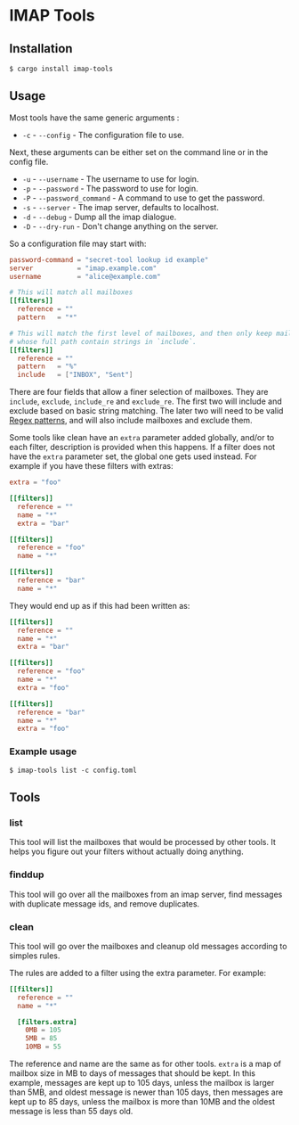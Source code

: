 # IMAP Tools

## Installation

```shell
$ cargo install imap-tools
```

## Usage

Most tools have the same generic arguments :

- `-c` - `--config` - The configuration file to use.

Next, these arguments can be either set on the command line or in the config file.

- `-u` - `--username` - The username to use for login.
- `-p` -  `--password` - The password to use for login.
- `-P` - `--password_command` - A command to use to get the password.
- `-s` - `--server` - The imap server, defaults to localhost.
- `-d` - `--debug` - Dump all the imap dialogue.
- `-D` - `--dry-run` - Don't change anything on the server.

So a configuration file may start with:

```toml
password-command = "secret-tool lookup id example"
server           = "imap.example.com"
username         = "alice@example.com"

# This will match all mailboxes
[[filters]]
  reference = ""
  pattern   = "*"

# This will match the first level of mailboxes, and then only keep mailboxes
# whose full path contain strings in `include`.
[[filters]]
  reference = ""
  pattern   = "%"
  include   = ["INBOX", "Sent"]
```

There are four fields that allow a finer selection of mailboxes.
They are `include`, `exclude`, `include_re` and `exclude_re`.
The first two will include and exclude based on basic string matching.
The later two will need to be valid [Regex patterns](https://docs.rs/regex/latest/), and will also include mailboxes and exclude them.

Some tools like clean have an `extra` parameter added globally, and/or to each filter, description is provided when this happens.
If a filter does not have the `extra` parameter set, the global one gets used instead.
For example if you have these filters with extras:

```toml
extra = "foo"

[[filters]]
  reference = ""
  name = "*"
  extra = "bar"

[[filters]]
  reference = "foo"
  name = "*"

[[filters]]
  reference = "bar"
  name = "*"
```

They would end up as if this had been written as:

```toml
[[filters]]
  reference = ""
  name = "*"
  extra = "bar"

[[filters]]
  reference = "foo"
  name = "*"
  extra = "foo"

[[filters]]
  reference = "bar"
  name = "*"
  extra = "foo"
```

### Example usage

```shell
$ imap-tools list -c config.toml
```

## Tools

### list

This tool will list the mailboxes that would be processed by other tools.
It helps you figure out your filters without actually doing anything.

### finddup

This tool will go over all the mailboxes from an imap server, find messages with duplicate message ids, and remove duplicates.

### clean

This tool will go over the mailboxes and cleanup old messages according to simples rules.

The rules are added to a filter using the extra parameter.
For example:

```toml
[[filters]]
  reference = ""
  name = "*"

  [filters.extra]
    0MB = 105
    5MB = 85
    10MB = 55
```

The reference and name are the same as for other tools. `extra` is a map of mailbox size in MB to days of messages that should be kept.
In this example, messages are kept up to 105 days, unless the mailbox is larger than 5MB, and oldest message is newer than 105 days, then messages are kept up to 85 days, unless the mailbox is more than 10MB and the oldest message is less than 55 days old.

